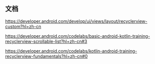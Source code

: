## 文档
https://developer.android.com/develop/ui/views/layout/recyclerview-custom?hl=zh-cn

https://developer.android.com/codelabs/basic-android-kotlin-training-recyclerview-scrollable-list?hl=zh-cn#3

https://developer.android.com/codelabs/kotlin-android-training-recyclerview-fundamentals?hl=zh-cn#0